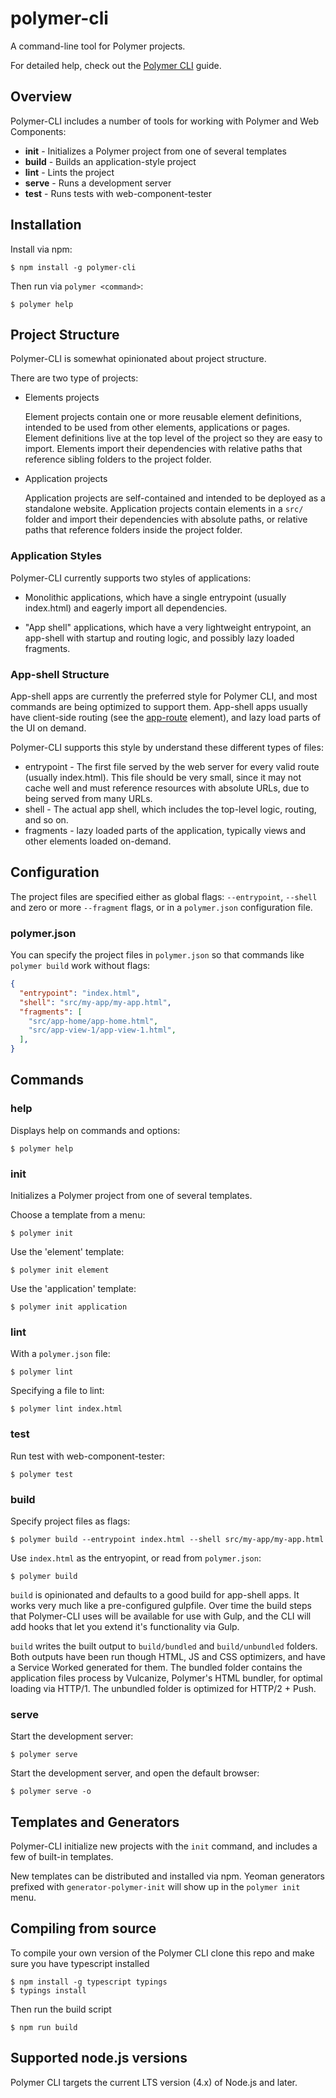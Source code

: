 # polymer-cli

A command-line tool for Polymer projects.

For detailed help, check out the 
[Polymer CLI](https://www.polymer-project.org/1.0/docs/tools/polymer-cli)
guide. 

## Overview

Polymer-CLI includes a number of tools for working with Polymer and Web Components:

  * __init__ - Initializes a Polymer project from one of several templates
  * __build__	- Builds an application-style project
  * __lint__ - Lints the project
  * __serve__	- Runs a development server
  * __test__ - Runs tests with web-component-tester

## Installation

Install via npm:

    $ npm install -g polymer-cli

Then run via `polymer <command>`:

    $ polymer help

## Project Structure

Polymer-CLI is somewhat opinionated about project structure.

There are two type of projects:

* Elements projects

  Element projects contain one or more reusable element definitions, intended to be used from other elements, applications or pages. Element definitions live at the top level of the project so they are easy to import. Elements import their dependencies with relative paths that reference sibling folders to the project folder.

* Application projects

  Application projects are self-contained and intended to be deployed as a standalone website. Application projects contain elements in a `src/` folder and import their dependencies with absolute paths, or relative paths that reference folders inside the project folder.

### Application Styles

Polymer-CLI currently supports two styles of applications:

  * Monolithic applications, which have a single entrypoint (usually index.html) and eagerly import all dependencies.

  * "App shell" applications, which have a very lightweight entrypoint, an app-shell with startup and routing logic, and possibly lazy loaded fragments.

### App-shell Structure

App-shell apps are currently the preferred style for Polymer CLI, and most commands are being optimized to support them. App-shell apps usually have client-side routing (see the [app-route](https://github.com/PolymerElements/app-route) element), and lazy load parts of the UI on demand.

Polymer-CLI supports this style by understand these different types of files:

  * entrypoint - The first file served by the web server for every valid route (usually index.html). This file should be very small, since it may not cache well and must reference resources with absolute URLs, due to being served from many URLs.
  * shell - The actual app shell, which includes the top-level logic, routing, and so on.
  * fragments - lazy loaded parts of the application, typically views and other elements loaded on-demand.

## Configuration

The project files are specified either as global flags: `--entrypoint`, `--shell` and zero or more `--fragment` flags, or in a `polymer.json` configuration file.

### polymer.json

You can specify the project files in `polymer.json` so that commands like `polymer build` work without flags:

```json
{
  "entrypoint": "index.html",
  "shell": "src/my-app/my-app.html",
  "fragments": [
    "src/app-home/app-home.html",
    "src/app-view-1/app-view-1.html",
  ],
}
```

## Commands

### help

Displays help on commands and options:

    $ polymer help

### init

Initializes a Polymer project from one of several templates.

Choose a template from a menu:

    $ polymer init

Use the 'element' template:

    $ polymer init element

Use the 'application' template:

    $ polymer init application

### lint

With a `polymer.json` file:

    $ polymer lint

Specifying a file to lint:

    $ polymer lint index.html

### test

Run test with web-component-tester:

    $ polymer test

### build

Specify project files as flags:

    $ polymer build --entrypoint index.html --shell src/my-app/my-app.html

Use `index.html` as the entryopint, or read from `polymer.json`:

    $ polymer build

`build` is opinionated and defaults to a good build for app-shell apps. It works very much like a pre-configured gulpfile. Over time the build steps that Polymer-CLI uses will be available for use with Gulp, and the CLI will add hooks that let you extend it's functionality via Gulp.

`build` writes the built output to `build/bundled` and `build/unbundled` folders. Both outputs have been run though HTML, JS and CSS optimizers, and have a Service Worked generated for them. The bundled folder contains the application files process by Vulcanize, Polymer's HTML bundler, for optimal loading via HTTP/1. The unbundled folder is optimized for HTTP/2 + Push.

### serve

Start the development server:

    $ polymer serve

Start the development server, and open the default browser:

    $ polymer serve -o

## Templates and Generators

Polymer-CLI initialize new projects with the `init` command, and includes
a few of built-in templates.

New templates can be distributed and installed via npm. Yeoman generators
prefixed with `generator-polymer-init` will show up in the `polymer init`
menu.

## Compiling from source

To compile your own version of the Polymer CLI clone this repo and make sure you have typescript installed

    $ npm install -g typescript typings
    $ typings install

Then run the build script

    $ npm run build

## Supported node.js versions

Polymer CLI targets the current LTS version (4.x) of Node.js and later.
